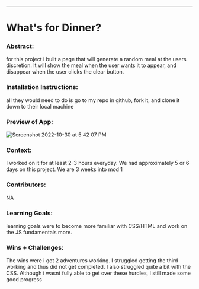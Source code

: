 ______________________________________________________  

# What's for Dinner? 

### Abstract:
[//]: <> (Briefly describe what you built and its features. What problem is the app solving? How does this application solve that problem?)

for this project i built a page that will generate a random meal at the users discretion. It will show the meal when the user wants it to appear, and disappear when the user clicks the clear button.


### Installation Instructions:
[//]: <> (What steps does a person have to take to get your app cloned down and running?)

all they would need to do is go to my repo in github, fork it, and clone it down to their local machine


### Preview of App:
[//]: <> (Provide ONE gif or screenshot of your application - choose the "coolest" piece of functionality to show off.)

![Screenshot 2022-10-30 at 5 42 07 PM](https://user-images.githubusercontent.com/86252684/198908033-ba2404bb-ed71-4c05-8b2c-5a5b8b41f17d.png)


### Context:
[//]: <> (Give some context for the project here. How long did you have to work on it? How far into the Turing program are you?)

I worked on it for at least 2-3 hours everyday. We had approximately 5 or 6 days on this project. We are 3 weeks into mod 1

### Contributors:
[//]: <> (Who worked on this application? Link to their GitHubs.)

NA

### Learning Goals:
[//]: <> (What were the learning goals of this project? What tech did you work with?)

learning goals were to become more familiar with CSS/HTML and work on the JS fundamentals more.


### Wins + Challenges:
[//]: <> (What are 2-3 wins you have from this project? What were some challenges you faced - and how did you get over them?)

The wins were i got 2 adventures working. I struggled getting the third working and thus did not get completed. I also struggled quite a bit with the CSS.
Although i wasnt fully able to get over these hurdles, I still made some good progress